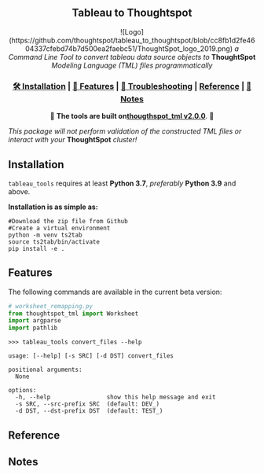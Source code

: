 
<div align="center">
  <h2><b>Tableau to Thoughtspot</b></h2>
  ![Logo](https://github.com/thoughtspot/tableau_to_thoughtspot/blob/cc8fb1d2fe4604337cfebd74b7d500ea2faebc51/ThoughtSpot_logo_2019.png)
  <i>a Command Line Tool to convert tableau data source objects to </i> <b>ThoughtSpot</b> <i>Modeling Language (TML) files programmatically</i>

  <h3>
    <a href="#installation">🛠 Installation</a>
    <span> | </span>
    <a href="#features">📎 Features</a>
    <span> | </span>
    <a href="#migration-to-v200">🚨 Troubleshooting</a>
    <span> | </span>
    <a href="#reference">Reference</a>
    <span> | </span>
    <a href="#notes-on-thoughtspot-modeling-language">📝 Notes</a>
  </h3>

🚨 __The tools are built on[thougthspot_tml v2.0.0](#migration-to-v200)__. 🚨
</div>

*This package will not perform validation of the constructed TML files or interact with your* __ThoughtSpot__ *cluster!*


## Installation

`tableau_tools` requires at least __Python 3.7__, *preferably* __Python 3.9__ and above.

__Installation is as simple as:__
```shell
#Download the zip file from Github
#Create a virtual environment
python -m venv ts2tab
source ts2tab/bin/activate
pip install -e . 
```

## Features

The following commands are available in the current beta version:

```python
# worksheet_remapping.py
from thoughtspot_tml import Worksheet
import argparse
import pathlib

```

```shell
>>> tableau_tools convert_files --help

usage: [--help] [-s SRC] [-d DST] convert_files

positional arguments:
  None         

options:
  -h, --help                show this help message and exit
  -s SRC, --src-prefix SRC  (default: DEV_)
  -d DST, --dst-prefix DST  (default: TEST_)
```


## Reference

## Notes
